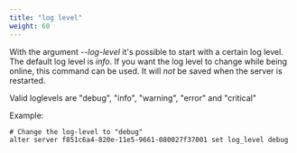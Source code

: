 ```yaml
---
title: "log level"
weight: 60
---
```


With the argument *--log-level* it's possible to start with a certain log level.
The default log level is *info*. If you want the log level to change while
being online, this command can be used. It will *not* be saved when the server is
restarted.

Valid loglevels are "debug", "info", "warning", "error" and "critical"

Example:

    # Change the log-level to "debug"
    alter server f851c6a4-820e-11e5-9661-080027f37001 set log_level debug